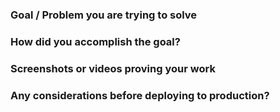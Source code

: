 ### Goal / Problem you are trying to solve


### How did you accomplish the goal?


### Screenshots or videos proving your work


### Any considerations before deploying to production?
